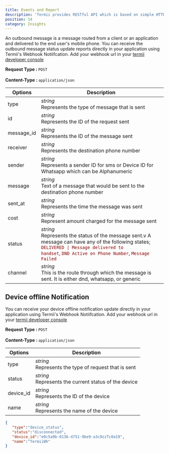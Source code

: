 ```yaml
---
title: Events and Report
description: 'Termii provides RESTful API which is based on simple HTTP POST/GET requests. Our API lets you create, send, and verify messages, as well as, track your delivery statistics.'
position: 14
category: Insights
---
```


An outbound message is a message routed from a client or an application and delivered to the end user's mobile phone.
You can receive the outbound message status update reports directly in your application using Termii's Webhook Notiifcation.
Add your webhook url in your <a href="https://termii.com/account/webhook/config">termii developer console</a>

<b>Request Type : </b>
`POST`
<br><br> <b>Content-Type : </b> `application/json`

Options | Description |
--- | --- |
type |*string*<br> Represents the type of message that is sent | 
id | *string*<br> Represents the ID of the request sent| 
message_id |*string*<br> Represents the ID of the message sent  | 
receiver |*string*<br> Represents the destination phone number | 
sender |*string*<br> Represents a sender ID for sms or Device ID for Whatsapp which can be Alphanumeric | 
message |*string*<br> Text of a message that would be sent to the destination phone number | 
sent_at |*string*<br> Represents the time the message was sent | 
cost |*string*<br> Represent amount charged for the message sent | 
status |*string*<br> Represents the status of the message sent.v A message can have any of the following states; <span style="color:#880000"><code>DELIVERED &#124; Message delivered to handset</code>, `DND Active on Phone Number`, `Message Failed`</span> | 
channel |*string*<br> This is the route through which the message is sent. It is either dnd, whatsapp, or generic | 



[comment]: <> (####  Webhook Notification Data)


[comment]: <> (```JSON)

[comment]: <> ({  )

[comment]: <> (   "type":"outbound",)

[comment]: <> (   "message_id":"5964465985113503103",)

[comment]: <> (   "receiver":"2343459509389",)

[comment]: <> (   "sender":"N-Alert",)

[comment]: <> (   "message":"Your Termii confirmation code is 234u53.",)

[comment]: <> (   "sent_at":"2020-12-16 11:34:36",)

[comment]: <> (   "cost":"3.9",)

[comment]: <> (   "command":"deliver",)

[comment]: <> (   "status":"DELIVERED | Message delivered to handset",)

[comment]: <> (   "channel":"Number Api")

[comment]: <> (}	        )

[comment]: <> (```)

## Device offline Notification
You can receive your device offline notification update  directly in your application using Termii's Webhook Notiifcation.
Add your webhook url in your <a href="https://termii.com/account/webhook/config">termii developer console</a>

<b>Request Type : </b>
`POST`
<br><br> <b>Content-Type : </b> `application/json`


Options | Description |
--- | --- |
type |*string*<br> Represents the type of request that is sent | 
status | *string*<br> Represents the current status of the device | 
device_id |*string*<br> Represents the ID of the device | 
name |*string*<br> Represents the name of the device | 

```JSON
{  
   "type":"device_status",
   "status":"disconnected",
   "device_id":"e0c5a9b-0136-4751-9be9-a3c9zzTc0a19",
   "name":"TermiiWh"
}	        
```

